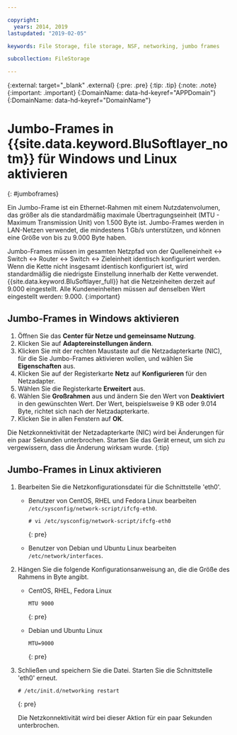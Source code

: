 ```yaml
---

copyright:
  years: 2014, 2019
lastupdated: "2019-02-05"

keywords: File Storage, file storage, NSF, networking, jumbo frames

subcollection: FileStorage

---
```

{:external: target="_blank" .external}
{:pre: .pre}
{:tip: .tip}
{:note: .note}
{:important: .important}
{:DomainName: data-hd-keyref="APPDomain"}
{:DomainName: data-hd-keyref="DomainName"}


# Jumbo-Frames in {{site.data.keyword.BluSoftlayer_notm}} für Windows und Linux aktivieren
{: #jumboframes}

Ein Jumbo-Frame ist ein Ethernet-Rahmen mit einem Nutzdatenvolumen, das größer als die standardmäßig maximale Übertragungseinheit (MTU - Maximum Transmission Unit) von 1.500 Byte ist. Jumbo-Frames werden in LAN-Netzen verwendet, die mindestens 1 Gb/s unterstützen, und können eine Größe von bis zu 9.000 Byte haben.

Jumbo-Frames müssen im gesamten Netzpfad von der Quelleneinheit <-> Switch <-> Router <-> Switch <-> Zieleinheit identisch konfiguriert werden. Wenn die Kette nicht insgesamt identisch konfiguriert ist, wird standardmäßig die niedrigste Einstellung innerhalb der Kette verwendet. {{site.data.keyword.BluSoftlayer_full}} hat die Netzeinheiten derzeit auf 9.000 eingestellt. Alle Kundeneinheiten müssen auf denselben Wert eingestellt werden: 9.000.
{:important}

## Jumbo-Frames in Windows aktivieren

1. Öffnen Sie das **Center für Netze und gemeinsame Nutzung**.
2. Klicken Sie auf **Adaptereinstellungen ändern**.
3. Klicken Sie mit der rechten Maustaste auf die Netzadapterkarte (NIC), für die Sie Jumbo-Frames aktivieren wollen, und wählen Sie **Eigenschaften** aus.
4. Klicken Sie auf der Registerkarte **Netz** auf **Konfigurieren** für den Netzadapter.
5. Wählen Sie die Registerkarte **Erweitert** aus.
6. Wählen Sie **Großrahmen** aus und ändern Sie den Wert von **Deaktiviert** in den gewünschten Wert. Der Wert, beispielsweise 9 KB oder 9.014 Byte, richtet sich nach der Netzadapterkarte.
7. Klicken Sie in allen Fenstern auf **OK**.

Die Netzkonnektivität der Netzadapterkarte (NIC) wird bei Änderungen für ein paar Sekunden unterbrochen. Starten Sie das Gerät erneut, um sich zu vergewissern, dass die Änderung wirksam wurde.
{:tip}


## Jumbo-Frames in Linux aktivieren

1. Bearbeiten Sie die Netzkonfigurationsdatei für die Schnittstelle 'eth0'.
   - Benutzer von CentOS, RHEL und Fedora Linux bearbeiten `/etc/sysconfig/network-script/ifcfg-eth0`.
     ```
     # vi /etc/sysconfig/network-script/ifcfg-eth0
     ```
     {: pre}

   - Benutzer von Debian und Ubuntu Linux bearbeiten `/etc/network/interfaces`.

2. Hängen Sie die folgende Konfigurationsanweisung an, die die Größe des Rahmens in Byte angibt.
   - CentOS, RHEL, Fedora Linux
     ```
     MTU 9000
     ```
     {: pre}

   - Debian und Ubuntu Linux
     ```
     MTU=9000
     ```
     {: pre}

3. Schließen und speichern Sie die Datei. Starten Sie die Schnittstelle 'eth0' erneut.
   ```
   # /etc/init.d/networking restart
   ```
   {: pre}

   Die Netzkonnektivität wird bei dieser Aktion für ein paar Sekunden unterbrochen.
